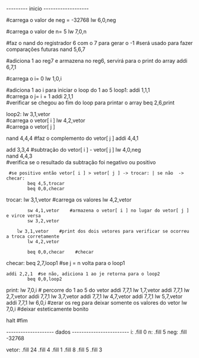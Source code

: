 
--------- inicio -------------------


#carrega o valor de neg = -32768 
lw 6,0,neg     	

#carrega o valor de n= 5 
lw 7,0,n	

#faz o nand do registrador 6 com o 7 para gerar o -1
#será usado para fazer comparações futuras
nand 5,6,7	
		
#adiciona 1 ao reg7 e armazena no reg6, servirá para o print do array
addi 6,7,1	

#carrega o i= 0
lw 1,0,i		


#adiciona 1 ao i para iniciar o loop do 1 ao 5
loop1: 	addi 1,1,1 	
	#carrega o j= i + 1
addi 2,1,1	
#verificar se chegou ao fim do loop para printar o array
       	 beq 2,6,print	
        


loop2:	lw 3,1,vetor	
#carrega o vetor[ i ]
	lw 4,2,vetor	
#carrega o vetor[ j ]
        	
nand 4,4,4	#faz o complemento do vetor[ j ]
        	addi 4,4,1	
        	
add 3,3,4	#subtração do vetor[ i ] - vetor[ j ]
        	lw 4,0,neg	
        	nand 4,4,3	
#verifica se o resultado da subtração foi negativo ou positivo
        

	 #se positivo então vetor[ i ] > vetor[ j ] -> trocar: | se não  -> checar:
         	beq 4,5,trocar	  
        	beq 0,0,checar           
        
trocar: lw 3,1,vetor	#carrega os valores
	lw 4,2,vetor	
        
        	sw 4,1,vetor	#armazena o vetor[ i ] no lugar do vetor[ j ] e virce versa
        	sw 3,2,vetor	
        
       	lw 3,1,vetor	#print dos dois vetores para verificar se ocorreu a troca corretamente
        	lw 4,2,vetor

        	beq 0,0,checar    #checar

checar: beq 2,7,loop1	   #se j = n volta para o loop1

	addi 2,2,1	#se não, adiciona 1 ao je retorna para o loop2
        	beq 0,0,loop2	

print:	lw 7,0,i	  	# percorre do 1 ao 5 do vetor 
	addi 7,7,1
	lw 1,7,vetor
        	addi 7,7,1
	lw 2,7,vetor
        	addi 7,7,1
       	lw 3,7,vetor
        	addi 7,7,1
       	lw 4,7,vetor
        	addi 7,7,1
       	lw 5,7,vetor
        	addi 7,7,1
  	lw 6,0,i			#zerar os reg para deixar somente os valores do vetor
       	lw 7,0,i			#deixar esteticamente bonito


halt #fim


--------------------  dados ------------------------
i: .fill 0
n: .fill 5
neg: .fill -32768

vetor: .fill 24
  .fill 4
  .fill 1
  .fill 8
  .fill 5
  .fill 3
